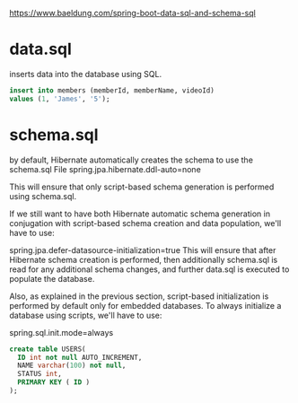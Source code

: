 
<https://www.baeldung.com/spring-boot-data-sql-and-schema-sql>

# data.sql 
inserts data into the database using SQL.

```sql
insert into members (memberId, memberName, videoId)
values (1, 'James', '5');
```



# schema.sql
by default, Hibernate automatically creates the schema to use the schema.sql File
spring.jpa.hibernate.ddl-auto=none

This will ensure that only script-based schema generation is performed using schema.sql.

If we still want to have both Hibernate automatic schema generation in conjugation with script-based schema creation and data population, we'll have to use:

spring.jpa.defer-datasource-initialization=true
This will ensure that after Hibernate schema creation is performed, then additionally schema.sql is read for any additional schema changes, and further data.sql is executed to populate the database.

Also, as explained in the previous section, script-based initialization is performed by default only for embedded databases. To always initialize a database using scripts, we'll have to use:

spring.sql.init.mode=always

```sql
create table USERS(
  ID int not null AUTO_INCREMENT,
  NAME varchar(100) not null,
  STATUS int,
  PRIMARY KEY ( ID )
);
```